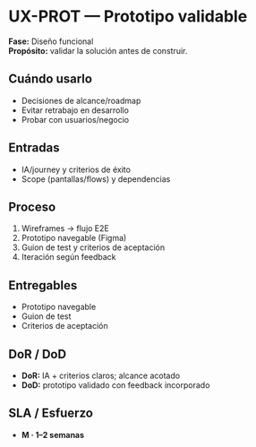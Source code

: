 # UX-PROT — Prototipo validable
**Fase:** Diseño funcional  
**Propósito:** validar la solución antes de construir.

## Cuándo usarlo
- Decisiones de alcance/roadmap
- Evitar retrabajo en desarrollo
- Probar con usuarios/negocio

## Entradas
- IA/journey y criterios de éxito
- Scope (pantallas/flows) y dependencias

## Proceso
1. Wireframes → flujo E2E
2. Prototipo navegable (Figma)
3. Guion de test y criterios de aceptación
4. Iteración según feedback

## Entregables
- Prototipo navegable
- Guion de test
- Criterios de aceptación

## DoR / DoD
- **DoR:** IA + criterios claros; alcance acotado  
- **DoD:** prototipo validado con feedback incorporado

## SLA / Esfuerzo
- **M · 1–2 semanas**
